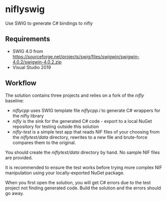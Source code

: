 # niflyswig
Use SWIG to generate C# bindings to nifly

## Requirements
- SWIG 4.0 from https://sourceforge.net/projects/swig/files/swigwin/swigwin-4.0.2/swigwin-4.0.2.zip
- Visual Studio 2019

## Workflow
The solution contains three projects and relies on a fork of the *nifly* baseline:
- *niflycpp* uses SWIG template file *niflycpp.i* to generate C# wrappers for the nifly library
- *nifly* is the sink for the generated C# code - export to a local NuGet repository for testing outside this solution
- *nifly-test* is a simple test app that reads NIF files of your choosing from the *niflytest/data* directory, rewrites to a new file and brute-force compares them to the original. 

You should create the *niflytest/data* directory by hand. No sample NIF files are provided.

It is recommended to ensure the test works before trying more complex NIF manipulation using your locally-exported NuGet package.

When you first open the solution, you will get C# errors due to the test project not finding generated code. Build the solution and the errors should go away.
